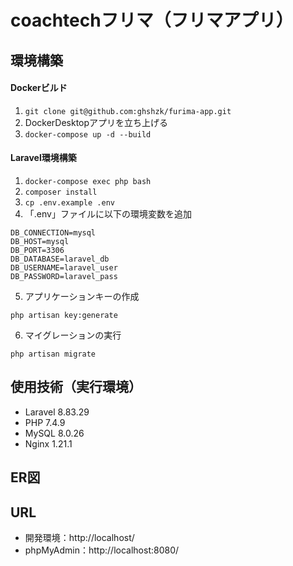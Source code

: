# coachtechフリマ（フリマアプリ）

## 環境構築
#### Dockerビルド
1. `git clone git@github.com:ghshzk/furima-app.git`
2. DockerDesktopアプリを立ち上げる
3. `docker-compose up -d --build`

#### Laravel環境構築
1. `docker-compose exec php bash`
2. `composer install`
3. `cp .env.example .env`
4. 「.env」ファイルに以下の環境変数を追加
```
DB_CONNECTION=mysql
DB_HOST=mysql
DB_PORT=3306
DB_DATABASE=laravel_db
DB_USERNAME=laravel_user
DB_PASSWORD=laravel_pass
```
5. アプリケーションキーの作成
```
php artisan key:generate
```
6. マイグレーションの実行
```
php artisan migrate
```

## 使用技術（実行環境）
- Laravel 8.83.29
- PHP 7.4.9
- MySQL 8.0.26
- Nginx 1.21.1

## ER図

## URL
- 開発環境：http://localhost/
- phpMyAdmin：http://localhost:8080/